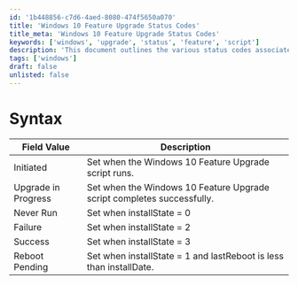 ```yaml
---
id: '1b448856-c7d6-4aed-8080-474f5650a070'
title: 'Windows 10 Feature Upgrade Status Codes'
title_meta: 'Windows 10 Feature Upgrade Status Codes'
keywords: ['windows', 'upgrade', 'status', 'feature', 'script']
description: 'This document outlines the various status codes associated with the Windows 10 Feature Upgrade script, detailing what each status indicates regarding the upgrade process.'
tags: ['windows']
draft: false
unlisted: false
---
```


# Syntax

| Field Value           | Description                                                  |
|-----------------------|--------------------------------------------------------------|
| Initiated             | Set when the Windows 10 Feature Upgrade script runs.        |
| Upgrade in Progress   | Set when the Windows 10 Feature Upgrade script completes successfully. |
| Never Run             | Set when installState = 0                                   |
| Failure               | Set when installState = 2                                   |
| Success               | Set when installState = 3                                   |
| Reboot Pending        | Set when installState = 1 and lastReboot is less than installDate. |
